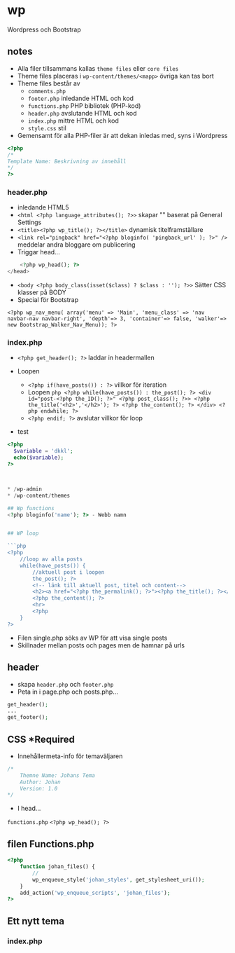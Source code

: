 # wp
Wordpress och Bootstrap

## notes
* Alla filer tillsammans kallas ```theme files``` eller ```core files```
* Theme files placeras i ```wp-content/themes/<mapp>``` övriga kan tas bort
* Theme files består av
  * ```comments.php``` 
  * ```footer.php``` inledande HTML och kod
  * ```functions.php``` PHP bibliotek (PHP-kod)
  * ```header.php``` avslutande HTML och kod
  * ```index.php``` mittre HTML och kod
  * ```style.css``` stil
* Gemensamt för alla PHP-filer är att dekan inledas med, syns i Wordpress
```php
<?php
/*
Template Name: Beskrivning av innehåll
*/
?>
```

### header.php
* inledande HTML5
* ```<html <?php language_attributes(); ?>>``` skapar "<html lang="sv-SE">" baserat på General Settings
* ```<title><?php wp_title(); ?></title>``` dynamisk titelframställare
* ```<link rel="pingback" href="<?php bloginfo( 'pingback_url' ); ?>" />``` meddelar andra bloggare om publicering 
* Triggar head... 
```php
    <?php wp_head(); ?>
</head>
```
* ```<body <?php body_class(isset($class) ? $class : ''); ?>>``` Sätter CSS klasser på BODY
* Special för Bootstrap
```
<?php wp_nav_menu( array('menu' => 'Main', 'menu_class' => 'nav navbar-nav navbar-right', 'depth'=> 3, 'container'=> false, 'walker'=> new Bootstrap_Walker_Nav_Menu)); ?>
```

### index.php
* ```<?php get_header(); ?>``` laddar in headermallen
* Loopen
  * ```<?php if(have_posts()) : ?>``` villkor för iteration
  * Loopen
        ```php
        <?php while(have_posts()) : the_post(); ?>
            <div id="post-<?php the_ID(); ?>" <?php post_class(); ?>>
                <?php the_title('<h2>','</h2>'); ?>
                <?php the_content(); ?>
            </div>
        <?php endwhile; ?>
        ```
  * ```<?php endif; ?>``` avslutar villkor för loop



* test
```php
<?php 
  $variable = 'dkkl';
  echo($variable);
?>



* /wp-admin
* /wp-content/themes

## Wp functions
<?php bloginfo('name'); ?> - Webb namn


## WP loop

```php
<?php
    //loop av alla posts
    while(have_posts()) {
        //aktuell post i loopen
        the_post(); ?>
        <!-- länk till aktuell post, titel och content-->
        <h2><a href="<?php the_permalink(); ?>"><?php the_title(); ?></a></h2>
        <?php the_content(); ?>
        <hr>
        <?php
    }
?>
```
* Filen single.php söks av WP för att visa single posts
* Skillnader mellan posts och pages men de hamnar på urls

## header
* skapa ```header.php``` och ```footer.php```
* Peta in i page.php och posts.php...
```php
get_header();
...
get_footer();

``` 

## CSS *Required

* Innehållermeta-info för temaväljaren
```css
/*
    Themne Name: Johans Tema
    Author: Johan
    Version: 1.0
*/
```


* I head...

```functions.php```
```<?php wp_head(); ?>```


## filen Functions.php

```php
<?php 
    function johan_files() {
        //
        wp_enqueue_style('johan_styles', get_stylesheet_uri());
    }
    add_action('wp_enqueue_scripts', 'johan_files');
?>
```

## Ett nytt tema
### index.php
```php

```